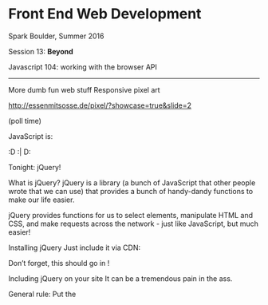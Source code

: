 # Front End Web Development

Spark Boulder, Summer 2016

Session 13: **Beyond**

Javascript 104: working with the browser API

-----


More dumb fun web stuff
Responsive pixel art

http://essenmitsosse.de/pixel/?showcase=true&slide=2

(poll time)

JavaScript is:

:D
:|
D:

Tonight: jQuery!

What is jQuery?
jQuery is a library (a bunch of JavaScript that other people wrote that we can use) that provides a bunch of handy-dandy functions to make our life easier.

jQuery provides functions for us to select elements, manipulate HTML and CSS, and make requests across the network - just like JavaScript, but much easier!

Installing jQuery
Just include it via CDN:

<script src="https://code.jquery.com/jquery-2.2.2.min.js"></script>

Don’t forget, this should go in <head>!


Including jQuery on your site
It can be a tremendous pain in the ass.

General rule:
Put the <script> tag to the jQuery CDN in <head>.

Put the <script> tag to myScript.js as the last element of <body>. Don’t worry about any other initialization or $(document).ready() crap.

Literally everything that jQuery does
https://api.jquery.com/

Copy and paste with reckless abandon!

Selecting elements using jQuery
Just like CSS!

$(“div”) ← selects all divs
$(“.section”) ← selects all elements with class “section”
$(“#navbar”) ← selects all elements with id “navbar”

Spoiler Alert!
(we’re gonna build a spoiler alert
 thing today)

https://www.reddit.com/r/asoiaf/comments/i2mg6/attention_we_now_have_a_new_spoilertagging_system/

.hide()
$(“.spoiler”).hide()

(should probably call this as soon as we load the page!)

.show()
$(“.spoiler”).show()

Wait, we don’t want to do this right away! We only want to show it when we click on “reveal spoiler”!

.click()
$(".revealSpoiler").click(function() {
$(".spoiler").show();
});



Literally everything else that jQuery does
https://api.jquery.com/

Copy and paste with reckless abandon!

That’s it!


Excelsior! 🚀





ACTIVATE POWER MODE

https://atom.io/packages/activate-power-mode

Excelsior! 🚀

<!-- When you fix a bug in production: <https://twitter.com/JonathanDeMoor/status/676027065171316737> --> <!-- # More Dumb Fun Web Dev Stuff Parallax <http://www.firewatchgame.com/> -->



Some more JS functions and methods
document.getElementById('someElementID')
// doesn’t do anything on its own - “returns” an element

console.log(document.getElementById('someElementID').innerHTML);

document.getElementById('someElementID').innerHTML = “dude. sweet.”;



Excelsior! 🚀

More dumb fun web stuff
Semi-related this week!

http://xkcd.com/1608/


http://1101b.com/xkcd1608/


That’s it!

Zach Holman on “Independent Study”
https://zachholman.com/2011/02/graduated-with-a-major-in-startups/

Side note - the one developer I look up to the most is Zach Holman.
All of the stuff that he’s got on his blog is worth reading - highly recommend checking it out.


var dudeSweet = “dude. sweet!”;
document.getElementById('someElementID').innerHTML = dudeSweet;

A more complicated variables example
var elementID = “someElementID”;
var element = document.getElementById(elementID);
var dudeSweet = “dude. sweet!”;

element.innerHTML = dudeSweet;
// does the same thing!
